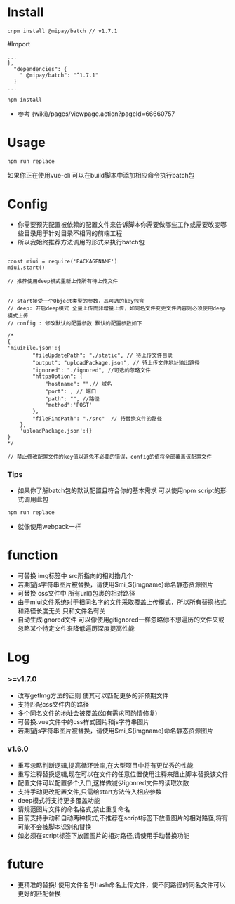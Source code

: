 # Install
```
cnpm install @mipay/batch // v1.7.1
```

#Import
```
...
},
  "dependencies": {
    " @mipay/batch": "^1.7.1"
  }
...

npm install
```
* 参考 {wiki}/pages/viewpage.action?pageId=66660757

# Usage
```
npm run replace
```
如果你正在使用vue-cli 可以在build脚本中添加相应命令执行batch包

# Config

* 你需要预先配置被依赖的配置文件来告诉脚本你需要做哪些工作或需要改变哪些目录用于针对目录不相同的前端工程
* 所以我始终推荐方法调用的形式来执行batch包
```

const miui = require('PACKAGENAME')  
miui.start()

// 推荐使用deep模式重新上传所有待上传文件
```

```

// start接受一个Object类型的参数，其可选的key包含
// deep: 开启deep模式 全量上传而非增量上传，如同名文件变更文件内容则必须使用deep模式上传
// config : 修改默认的配置参数 默认的配置参数如下

/*
{
'miuiFile.json':{
        "fileUpdatePath": "./static", // 待上传文件目录
        "output": "uploadPackage.json", // 待上传文件地址输出路径
        "ignored": "./ignored", //可选的忽略文件
        "httpsOption": {
            "hostname": "",// 域名
            "port": , // 端口
            "path": "", //路径
            "method":'POST'
        },
        "fileFindPath": "./src"  // 待替换文件的路径
    },
    'uploadPackage.json':{}
}
*/

// 禁止修改配置文件的key值以避免不必要的错误，config的值将全部覆盖该配置文件

```

### Tips 
* 如果你了解batch包的默认配置且符合你的基本需求 可以使用npm script的形式调用此包

```
npm run replace
```
* 就像使用webpack一样

# function 

* 可替换 img标签中 src所指向的相对撸几个
* 若期望js字符串图片被替换，请使用$mi_${imgname}命名静态资源图片
* 可替换 css文件中 所有url()包裹的相对路径
* 由于miui文件系统对于相同名字的文件采取覆盖上传模式，所以所有替换格式和路径长度无关 只和文件名有关
* 自动生成ignored文件 可以像使用gitignored一样忽略你不想遍历的文件夹或忽略某个特定文件来降低遍历深度提高性能



# Log

### >=v1.7.0 
* 改写getImg方法的正则 使其可以匹配更多的非预期文件
* 支持匹配css文件内的路径
* 多个同名文件的地址会被覆盖(如有需求可酌情修复)
* 可替换.vue文件中的css样式图片和js字符串图片
* 若期望js字符串图片被替换，请使用$mi_${imgname}命名静态资源图片

### v1.6.0

* 重写忽略判断逻辑,提高循环效率,在大型项目中将有更优秀的性能
* 重写注释替换逻辑,现在可以在文件的任意位置使用注释来阻止脚本替换该文件
* 配置文件可以配置多个入口,这样做减少igonred文件的读取次数
* 支持手动更改配置文件,只需给start方法传入相应参数
* deep模式将支持更多覆盖功能
* 请规范图片文件的命名格式,禁止重复命名
* 目前支持手动和自动两种模式,不推荐在script标签下放置图片的相对路径,将有可能不会被脚本识别和替换
* 如必须在script标签下放置图片的相对路径,请使用手动替换功能


# future
* 更精准的替换! 使用文件名与hash命名上传文件，使不同路径的同名文件可以更好的匹配替换